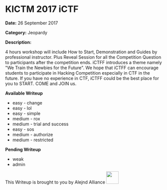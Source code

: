 # KICTM 2017 iCTF

**Date:** 26 September 2017 

**Category:** Jeopardy

**Description:**

4 hours workshop will include How to Start, Demonstration and Guides by professional instructor.   Plus Reveal Session for all the Competition Question to participants after the competition ends.
iCTFF introduces a theme namely "We Train the Newbies for the Future". We hope that iCTFF can encourage students to participate in Hacking Competition especially in CTF in the future. If you have no experience in CTF, iCTFF could be the best place for you to START. COME and JOIN us.

**Available Writeup**

- easy - change
- easy - lol
- easy - simple
- medium - rox
- medium - trial and success
- easy - sos
- medium - authorize
- medium - restricted

**Pending Writeup**

- weak
- admin

This Writeup is brought to you by Alejnd Alliance <img src="https://github.com/Codeshift3r/AleJnd-Questions/blob/master/img/alejnd.png" width="40">
